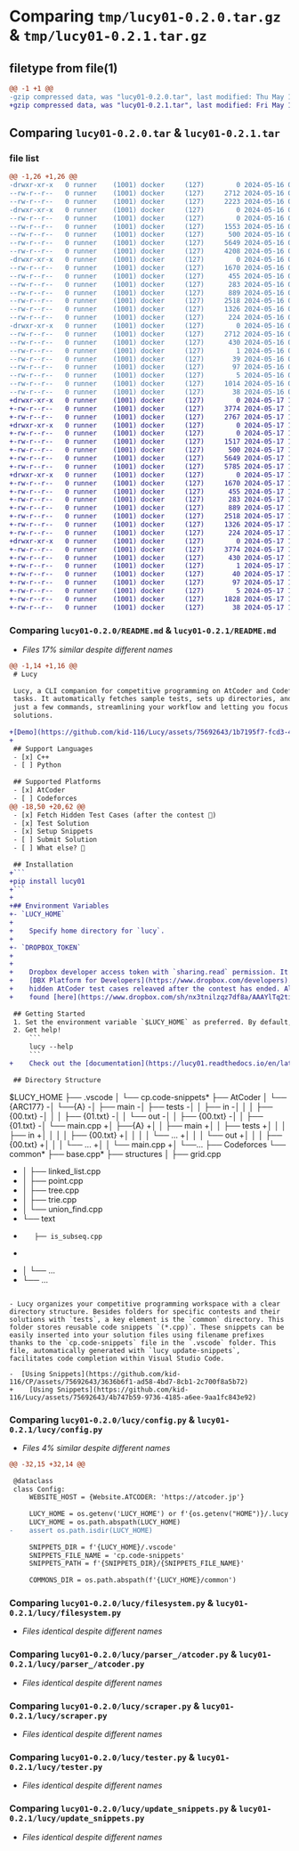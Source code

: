 # Comparing `tmp/lucy01-0.2.0.tar.gz` & `tmp/lucy01-0.2.1.tar.gz`

## filetype from file(1)

```diff
@@ -1 +1 @@
-gzip compressed data, was "lucy01-0.2.0.tar", last modified: Thu May 16 09:23:12 2024, max compression
+gzip compressed data, was "lucy01-0.2.1.tar", last modified: Fri May 17 12:43:28 2024, max compression
```

## Comparing `lucy01-0.2.0.tar` & `lucy01-0.2.1.tar`

### file list

```diff
@@ -1,26 +1,26 @@
-drwxr-xr-x   0 runner    (1001) docker     (127)        0 2024-05-16 09:23:12.252749 lucy01-0.2.0/
--rw-r--r--   0 runner    (1001) docker     (127)     2712 2024-05-16 09:23:12.252749 lucy01-0.2.0/PKG-INFO
--rw-r--r--   0 runner    (1001) docker     (127)     2223 2024-05-16 09:23:08.000000 lucy01-0.2.0/README.md
-drwxr-xr-x   0 runner    (1001) docker     (127)        0 2024-05-16 09:23:12.248748 lucy01-0.2.0/lucy/
--rw-r--r--   0 runner    (1001) docker     (127)        0 2024-05-16 09:23:08.000000 lucy01-0.2.0/lucy/__init__.py
--rw-r--r--   0 runner    (1001) docker     (127)     1553 2024-05-16 09:23:08.000000 lucy01-0.2.0/lucy/config.py
--rw-r--r--   0 runner    (1001) docker     (127)      500 2024-05-16 09:23:08.000000 lucy01-0.2.0/lucy/dbx_client.py
--rw-r--r--   0 runner    (1001) docker     (127)     5649 2024-05-16 09:23:08.000000 lucy01-0.2.0/lucy/filesystem.py
--rw-r--r--   0 runner    (1001) docker     (127)     4208 2024-05-16 09:23:08.000000 lucy01-0.2.0/lucy/main.py
-drwxr-xr-x   0 runner    (1001) docker     (127)        0 2024-05-16 09:23:12.248748 lucy01-0.2.0/lucy/parser_/
--rw-r--r--   0 runner    (1001) docker     (127)     1670 2024-05-16 09:23:08.000000 lucy01-0.2.0/lucy/parser_/atcoder.py
--rw-r--r--   0 runner    (1001) docker     (127)      455 2024-05-16 09:23:08.000000 lucy01-0.2.0/lucy/parser_/contest.py
--rw-r--r--   0 runner    (1001) docker     (127)      283 2024-05-16 09:23:08.000000 lucy01-0.2.0/lucy/parser_/parser_.py
--rw-r--r--   0 runner    (1001) docker     (127)      889 2024-05-16 09:23:08.000000 lucy01-0.2.0/lucy/scraper.py
--rw-r--r--   0 runner    (1001) docker     (127)     2518 2024-05-16 09:23:08.000000 lucy01-0.2.0/lucy/tester.py
--rw-r--r--   0 runner    (1001) docker     (127)     1326 2024-05-16 09:23:08.000000 lucy01-0.2.0/lucy/update_snippets.py
--rw-r--r--   0 runner    (1001) docker     (127)      224 2024-05-16 09:23:08.000000 lucy01-0.2.0/lucy/utils.py
-drwxr-xr-x   0 runner    (1001) docker     (127)        0 2024-05-16 09:23:12.252749 lucy01-0.2.0/lucy01.egg-info/
--rw-r--r--   0 runner    (1001) docker     (127)     2712 2024-05-16 09:23:12.000000 lucy01-0.2.0/lucy01.egg-info/PKG-INFO
--rw-r--r--   0 runner    (1001) docker     (127)      430 2024-05-16 09:23:12.000000 lucy01-0.2.0/lucy01.egg-info/SOURCES.txt
--rw-r--r--   0 runner    (1001) docker     (127)        1 2024-05-16 09:23:12.000000 lucy01-0.2.0/lucy01.egg-info/dependency_links.txt
--rw-r--r--   0 runner    (1001) docker     (127)       39 2024-05-16 09:23:12.000000 lucy01-0.2.0/lucy01.egg-info/entry_points.txt
--rw-r--r--   0 runner    (1001) docker     (127)       97 2024-05-16 09:23:12.000000 lucy01-0.2.0/lucy01.egg-info/requires.txt
--rw-r--r--   0 runner    (1001) docker     (127)        5 2024-05-16 09:23:12.000000 lucy01-0.2.0/lucy01.egg-info/top_level.txt
--rw-r--r--   0 runner    (1001) docker     (127)     1014 2024-05-16 09:23:08.000000 lucy01-0.2.0/pyproject.toml
--rw-r--r--   0 runner    (1001) docker     (127)       38 2024-05-16 09:23:12.252749 lucy01-0.2.0/setup.cfg
+drwxr-xr-x   0 runner    (1001) docker     (127)        0 2024-05-17 12:43:28.260474 lucy01-0.2.1/
+-rw-r--r--   0 runner    (1001) docker     (127)     3774 2024-05-17 12:43:28.260474 lucy01-0.2.1/PKG-INFO
+-rw-r--r--   0 runner    (1001) docker     (127)     2767 2024-05-17 12:43:22.000000 lucy01-0.2.1/README.md
+drwxr-xr-x   0 runner    (1001) docker     (127)        0 2024-05-17 12:43:28.256474 lucy01-0.2.1/lucy/
+-rw-r--r--   0 runner    (1001) docker     (127)        0 2024-05-17 12:43:22.000000 lucy01-0.2.1/lucy/__init__.py
+-rw-r--r--   0 runner    (1001) docker     (127)     1517 2024-05-17 12:43:22.000000 lucy01-0.2.1/lucy/config.py
+-rw-r--r--   0 runner    (1001) docker     (127)      500 2024-05-17 12:43:22.000000 lucy01-0.2.1/lucy/dbx_client.py
+-rw-r--r--   0 runner    (1001) docker     (127)     5649 2024-05-17 12:43:22.000000 lucy01-0.2.1/lucy/filesystem.py
+-rw-r--r--   0 runner    (1001) docker     (127)     5785 2024-05-17 12:43:22.000000 lucy01-0.2.1/lucy/main.py
+drwxr-xr-x   0 runner    (1001) docker     (127)        0 2024-05-17 12:43:28.260474 lucy01-0.2.1/lucy/parser_/
+-rw-r--r--   0 runner    (1001) docker     (127)     1670 2024-05-17 12:43:22.000000 lucy01-0.2.1/lucy/parser_/atcoder.py
+-rw-r--r--   0 runner    (1001) docker     (127)      455 2024-05-17 12:43:22.000000 lucy01-0.2.1/lucy/parser_/contest.py
+-rw-r--r--   0 runner    (1001) docker     (127)      283 2024-05-17 12:43:22.000000 lucy01-0.2.1/lucy/parser_/parser_.py
+-rw-r--r--   0 runner    (1001) docker     (127)      889 2024-05-17 12:43:22.000000 lucy01-0.2.1/lucy/scraper.py
+-rw-r--r--   0 runner    (1001) docker     (127)     2518 2024-05-17 12:43:22.000000 lucy01-0.2.1/lucy/tester.py
+-rw-r--r--   0 runner    (1001) docker     (127)     1326 2024-05-17 12:43:22.000000 lucy01-0.2.1/lucy/update_snippets.py
+-rw-r--r--   0 runner    (1001) docker     (127)      224 2024-05-17 12:43:22.000000 lucy01-0.2.1/lucy/utils.py
+drwxr-xr-x   0 runner    (1001) docker     (127)        0 2024-05-17 12:43:28.260474 lucy01-0.2.1/lucy01.egg-info/
+-rw-r--r--   0 runner    (1001) docker     (127)     3774 2024-05-17 12:43:28.000000 lucy01-0.2.1/lucy01.egg-info/PKG-INFO
+-rw-r--r--   0 runner    (1001) docker     (127)      430 2024-05-17 12:43:28.000000 lucy01-0.2.1/lucy01.egg-info/SOURCES.txt
+-rw-r--r--   0 runner    (1001) docker     (127)        1 2024-05-17 12:43:28.000000 lucy01-0.2.1/lucy01.egg-info/dependency_links.txt
+-rw-r--r--   0 runner    (1001) docker     (127)       40 2024-05-17 12:43:28.000000 lucy01-0.2.1/lucy01.egg-info/entry_points.txt
+-rw-r--r--   0 runner    (1001) docker     (127)       97 2024-05-17 12:43:28.000000 lucy01-0.2.1/lucy01.egg-info/requires.txt
+-rw-r--r--   0 runner    (1001) docker     (127)        5 2024-05-17 12:43:28.000000 lucy01-0.2.1/lucy01.egg-info/top_level.txt
+-rw-r--r--   0 runner    (1001) docker     (127)     1828 2024-05-17 12:43:22.000000 lucy01-0.2.1/pyproject.toml
+-rw-r--r--   0 runner    (1001) docker     (127)       38 2024-05-17 12:43:28.260474 lucy01-0.2.1/setup.cfg
```

### Comparing `lucy01-0.2.0/README.md` & `lucy01-0.2.1/README.md`

 * *Files 17% similar despite different names*

```diff
@@ -1,14 +1,16 @@
 # Lucy
 
 Lucy, a CLI companion for competitive programming on AtCoder and Codeforces, frees you from tedious
 tasks. It automatically fetches sample tests, sets up directories, and lets you test your code with
 just a few commands, streamlining your workflow and letting you focus on writing brilliant
 solutions.
 
+[Demo](https://github.com/kid-116/Lucy/assets/75692643/1b7195f7-fcd3-4e05-b23e-48061f6ef1b1)
+
 ## Support Languages
 - [x] C++
 - [ ] Python
 
 ## Supported Platforms
 - [x] AtCoder
 - [ ] Codeforces
@@ -18,50 +20,62 @@
 - [x] Fetch Hidden Test Cases (after the contest 🤪)
 - [x] Test Solution
 - [x] Setup Snippets
 - [ ] Submit Solution
 - [ ] What else? 🤔
 
 ## Installation
+```
+pip install lucy01
+```
+
+## Environment Variables
+- `LUCY_HOME`
+
+    Specify home directory for `lucy`.
+
+- `DROPBOX_TOKEN`
+
+
+    Dropbox developer access token with `sharing.read` permission. It can be generated at
+    [DBX Platform for Developers](https://www.dropbox.com/developers). This is necessary to fetch
+    hidden AtCoder test cases releaved after the contest has ended. All AtCoder test cases may be
+    found [here](https://www.dropbox.com/sh/nx3tnilzqz7df8a/AAAYlTq2tiEHl5hsESw6-yfLa?dl=0).
 
 ## Getting Started
 1. Set the environment variable `$LUCY_HOME` as preferred. By default, it uses the `~/.lucy`.
 2. Get help!
     ```
     lucy --help
     ```
+    Check out the [documentation](https://lucy01.readthedocs.io/en/latest/).
 
 ## Directory Structure
 ```
 $LUCY_HOME
 ├── .vscode
 │   └── cp.code-snippets*
 ├── AtCoder
 │   └── {ARC177}
-│       └──{A}
-│           ├── main
-│           ├── tests
-│           │   ├── in
-│           │   │   ├── {00.txt}
-│           │   │   ├── {01.txt}
-│           │   └── out
-│           │       ├── {00.txt}
-│           │       ├── {01.txt}
-│           └── main.cpp
+│       ├──{A}
+│       │   ├── main
+│       │   ├── tests
+│       │   │   ├── in
+│       │   │   │   ├── {00.txt}
+│       │   │   │   └── ...
+│       │   │   └── out
+│       │   │       ├── {00.txt}
+│       │   │       └── ...
+│       │   └── main.cpp
+│       └──...
 ├── Codeforces
 └── common*
     ├── base.cpp*
     ├── structures
     │   ├── grid.cpp
-    │   ├── linked_list.cpp
-    │   ├── point.cpp
-    │   ├── tree.cpp
-    │   ├── trie.cpp
-    │   └── union_find.cpp
-    └── text
-        ├── is_subseq.cpp
-
+    │   └── ...
+    └── ...
 ```
 
 - Lucy organizes your competitive programming workspace with a clear directory structure. Besides folders for specific contests and their solutions with `tests`, a key element is the `common` directory. This folder stores reusable code snippets `(*.cpp)`. These snippets can be easily inserted into your solution files using filename prefixes thanks to the `cp.code-snippets` file in the `.vscode` folder. This file, automatically generated with `lucy update-snippets`,  facilitates code completion within Visual Studio Code.
 
-  [Using Snippets](https://github.com/kid-116/CP/assets/75692643/3636b6f1-ad58-4bd7-8cb1-2c700f8a5b72)
+    [Using Snippets](https://github.com/kid-116/Lucy/assets/75692643/4b747b59-9736-4185-a6ee-9aa1fc843e92)
```

### Comparing `lucy01-0.2.0/lucy/config.py` & `lucy01-0.2.1/lucy/config.py`

 * *Files 4% similar despite different names*

```diff
@@ -32,15 +32,14 @@
 
 @dataclass
 class Config:
     WEBSITE_HOST = {Website.ATCODER: 'https://atcoder.jp'}
 
     LUCY_HOME = os.getenv('LUCY_HOME') or f'{os.getenv("HOME")}/.lucy'
     LUCY_HOME = os.path.abspath(LUCY_HOME)
-    assert os.path.isdir(LUCY_HOME)
 
     SNIPPETS_DIR = f'{LUCY_HOME}/.vscode'
     SNIPPETS_FILE_NAME = 'cp.code-snippets'
     SNIPPETS_PATH = f'{SNIPPETS_DIR}/{SNIPPETS_FILE_NAME}'
 
     COMMONS_DIR = os.path.abspath(f'{LUCY_HOME}/common')
```

### Comparing `lucy01-0.2.0/lucy/filesystem.py` & `lucy01-0.2.1/lucy/filesystem.py`

 * *Files identical despite different names*

### Comparing `lucy01-0.2.0/lucy/parser_/atcoder.py` & `lucy01-0.2.1/lucy/parser_/atcoder.py`

 * *Files identical despite different names*

### Comparing `lucy01-0.2.0/lucy/scraper.py` & `lucy01-0.2.1/lucy/scraper.py`

 * *Files identical despite different names*

### Comparing `lucy01-0.2.0/lucy/tester.py` & `lucy01-0.2.1/lucy/tester.py`

 * *Files identical despite different names*

### Comparing `lucy01-0.2.0/lucy/update_snippets.py` & `lucy01-0.2.1/lucy/update_snippets.py`

 * *Files identical despite different names*

